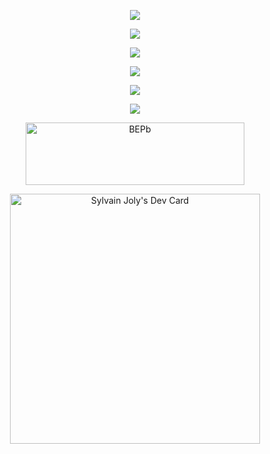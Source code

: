 
<!--
[![Typing SVG](https://readme-typing-svg.herokuapp.com?color=09FF07&background=000103&center=true&size=38&multiline=true&width=1200&height=300&lines=hi+%F0%9F%91%8B+!;I'm+Sylvain;Software+Engineer;5y+XP%2C+love+to+learn;...+and+video+games+%F0%9F%8E%AE++!;+Astronomy+enthusiast+🪐+!;)](https://git.io/typing-svg) -->
<p align="center">
  <a href="https://skillicons.dev">
    <img src="https://skillicons.dev/icons?i=git,kubernetes,docker,aws,azure,nginx,bash,heroku,nestjs" />
  </a>
</p>



<p align="center">
  <a href="https://skillicons.dev">
    <img src="https://skillicons.dev/icons?i=react,nextjs,angular,tailwind,solidjs,wasm,vite,jest,apollo" />
  </a>
</p>

<p align="center">
  <a href="https://skillicons.dev">
    <img src="https://skillicons.dev/icons?i=nodejs,spring,java,python,typescript,dotnet,prisma,deno" />
  </a>
</p>

<p align="center">
  <a href="https://skillicons.dev">
    <img src="https://skillicons.dev/icons?i=solidity,rust,golang,cassandra" />
  </a>
</p>

<p align="center">
  <a href="https://skillicons.dev">
    <img src="https://skillicons.dev/icons?i=mongodb,postgresql,supabase,redis,firebase,sqlite" />
  </a>
</p>

<p align="center">
  <a href="https://skillicons.dev">
    <img src="https://skillicons.dev/icons?i=kafka,rabbitmq" />
  </a>
</p>


<div align="center">

<a href="https://www.linkedin.com/in/sylvain-joly-3a7152aa" target="blank"><img align="center" src="https://img.shields.io/badge/LinkedIn-0077B5?style=for-the-badge&logo=linkedin&logoColor=white" alt="BEPb" height="100" width="350" /></a>
 
  <!--
<a href="https://stackoverflow.com/users/9951632/sylvain-joly" target="blank"><img align="center" src="https://img.shields.io/badge/-Stackoverflow-FE7A16?style=for-the-badge&logo=stack-overflow&logoColor=white" alt="BEPb" height="100" width="350"/></a>
    
<a href="https://www.npmjs.com/~sylvaindev" target="blank"><img align="center" src="https://img.shields.io/badge/npm-CB3837?style=for-the-badge&logo=npm&logoColor=white" alt="BEPb" height="100" width="350" /></a>

 <a href="https://steamcommunity.com/profiles/76561198000330381/" target="blank"><img align="center" src="https://img.shields.io/badge/steam-%23000000.svg?style=for-the-badge&logo=steam&logoColor=white" alt="BEPb" height="100" width="350" />
  </a> -->
  <a href="https://app.daily.dev/sylvaindevez"><img src="https://api.daily.dev/devcards/b958470e3b8d469e8d4b99861d25ec57.png?r=j9n" width="400" alt="Sylvain Joly's Dev Card"/></a>

 </div>
   

<!--
<div align="center">
  <img src="[https://media3.giphy.com/avatars/jmckeehen/RkN6QlwOK3M5.jpg](https://i.imgur.com/gEbmgW1l.png)" width="100%" />
</div>
-->








